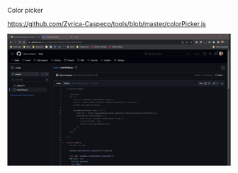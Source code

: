 Color picker

https://github.com/Zyrica-Caspeco/tools/blob/master/colorPicker.js

![alt text](https://github.com/Zyrica-Caspeco/tools/blob/master/inject-color-picker.gif?raw=true)